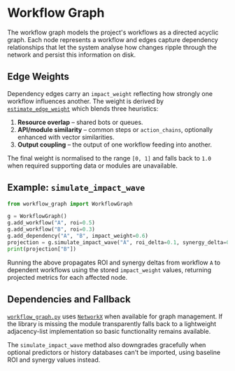 # Workflow Graph

The workflow graph models the project's workflows as a directed acyclic graph. Each node represents a workflow and edges capture dependency relationships that let the system analyse how changes ripple through the network and persist this information on disk.

## Edge Weights

Dependency edges carry an `impact_weight` reflecting how strongly one workflow influences another. The weight is derived by [`estimate_edge_weight`](../workflow_graph.py) which blends three heuristics:

1. **Resource overlap** – shared bots or queues.
2. **API/module similarity** – common steps or `action_chains`, optionally enhanced with vector similarities.
3. **Output coupling** – the output of one workflow feeding into another.

The final weight is normalised to the range `[0, 1]` and falls back to `1.0` when required supporting data or modules are unavailable.

## Example: `simulate_impact_wave`

```python
from workflow_graph import WorkflowGraph

g = WorkflowGraph()
g.add_workflow("A", roi=0.5)
g.add_workflow("B", roi=0.3)
g.add_dependency("A", "B", impact_weight=0.6)
projection = g.simulate_impact_wave("A", roi_delta=0.1, synergy_delta=0.2)
print(projection["B"])
```

Running the above propagates ROI and synergy deltas from workflow `A` to dependent workflows using the stored `impact_weight` values, returning projected metrics for each affected node.

## Dependencies and Fallback

[`workflow_graph.py`](../workflow_graph.py) uses [`NetworkX`](https://networkx.org) when available for graph management. If the library is missing the module transparently falls back to a lightweight adjacency-list implementation so basic functionality remains available.

The `simulate_impact_wave` method also downgrades gracefully when optional predictors or history databases can't be imported, using baseline ROI and synergy values instead.
